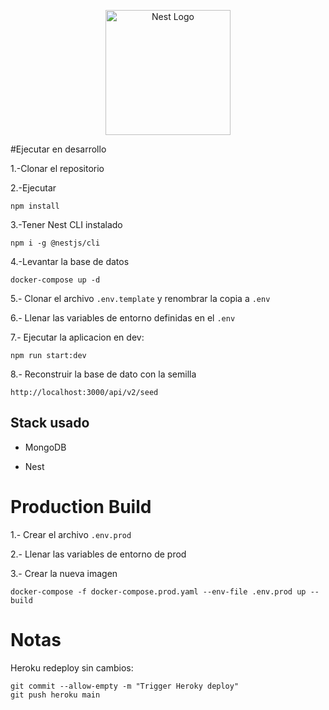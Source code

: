 <p align="center">
  <a href="http://nestjs.com/" target="blank"><img src="https://nestjs.com/img/logo-small.svg" width="200" alt="Nest Logo" /></a>
</p>

#Ejecutar en desarrollo

1.-Clonar el repositorio

2.-Ejecutar
```
npm install
```

3.-Tener Nest CLI instalado

```
npm i -g @nestjs/cli
```

4.-Levantar la base de datos

```
docker-compose up -d
```

5.- Clonar el archivo ```.env.template``` y renombrar la copia a ```.env```

6.- Llenar las variables de entorno definidas en el ```.env```

7.- Ejecutar la aplicacion en dev:
```
npm run start:dev
```

8.- Reconstruir la base de dato con la semilla

```
http://localhost:3000/api/v2/seed
```

## Stack usado
* MongoDB

* Nest

# Production Build
1.- Crear el archivo ```.env.prod```

2.- Llenar las variables de entorno de prod

3.- Crear la nueva imagen
```
docker-compose -f docker-compose.prod.yaml --env-file .env.prod up --build
```
# Notas
Heroku redeploy sin cambios:
```
git commit --allow-empty -m "Trigger Heroky deploy"
git push heroku main
```
